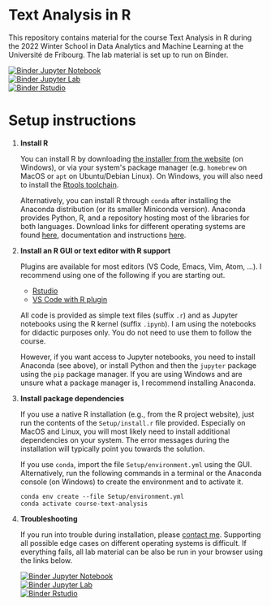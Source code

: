 # Text Analysis in R

This repository contains material for the course Text Analysis in R during the
2022 Winter School in Data Analytics and Machine Learning at the Université de
Fribourg. The lab material is set up to run on Binder.

[![Binder](https://mybinder.org/badge_logo.svg) Jupyter Notebook](https://mybinder.org/v2/gh/hliebert/course-text-analysis-in-r/HEAD?urlpath=tree)  
[![Binder](https://mybinder.org/badge_logo.svg) Jupyter Lab](https://mybinder.org/v2/gh/hliebert/course-text-analysis-in-r/HEAD?urlpath=lab)  
[![Binder](https://mybinder.org/badge_logo.svg) Rstudio](https://mybinder.org/v2/gh/hliebert/course-text-analysis-in-r/HEAD?urlpath=rstudio)  


# Setup instructions

1. **Install R** 

   You can install R by downloading  [the installer from the
   website](https://cran.r-project.org/) (on Windows), or via your system's
   package manager (e.g. `homebrew` on MacOS or `apt` on Ubuntu/Debian Linux).
   On Windows, you will also need to install the [Rtools
   toolchain](https://cran.r-project.org/bin/windows/Rtools/rtools40.html).
   
   Alternatively, you can install R through `conda` after installing the
   Anaconda distribution (or its smaller Miniconda version). Anaconda provides
   Python, R, and a repository hosting most of the libraries for both languages.
   Download links for different operating systems are found
   [here](https://docs.anaconda.com/anaconda/install/), documentation and
   instructions  [here](https://conda.io/projects/conda/en/latest/).

2. **Install an R GUI or text editor with R support** 

   Plugins are available for most editors (VS Code, Emacs, Vim, Atom, ...).
   I recommend using one of the following if you are starting out. 
      - [Rstudio](https://www.rstudio.com/products/rstudio/)
      - [VS Code with R plugin](https://code.visualstudio.com/)

   All code is provided as simple text files (suffix `.r`) and as Jupyter
   notebooks using the R kernel (suffix `.ipynb`). I am using the notebooks for
   didactic purposes only. You do not need to use them to follow the course. 
   
   However, if you want access to Jupyter notebooks, you need to install
   Anaconda (see above), or install Python and then the `jupyter` package using
   the `pip` package manager. If you are using Windows and are unsure what a
   package manager is, I recommend installing Anaconda. 
 
3. **Install package dependencies** 

   If you use a native R installation (e.g., from the R project website), just
   run the contents of the `Setup/install.r` file provided. Especially on MacOS
   and Linux, you will most likely need to install additional dependencies on
   your system. The error messages during the installation will typically point
   you towards the solution.
   
   If you use `conda`, import the file `Setup/environment.yml` using the GUI.
   Alternatively, run the following commands in a terminal or the Anaconda
   console (on Windows)  to create the environment and  to activate it.

   ```
   conda env create --file Setup/environment.yml 
   conda activate course-text-analysis
   ```

4. **Troubleshooting** 
   
   If you run into trouble during installation, please [contact
   me](mailto:helge.liebert@econ.uzh.ch). Supporting all possible edge cases on
   different operating systems is difficult. If everything fails, all lab
   material  can be also be run in your browser using the links below.

   [![Binder](https://mybinder.org/badge_logo.svg) Jupyter Notebook](https://mybinder.org/v2/gh/hliebert/course-text-analysis-in-r/HEAD?urlpath=tree)  
   [![Binder](https://mybinder.org/badge_logo.svg) Jupyter Lab](https://mybinder.org/v2/gh/hliebert/course-text-analysis-in-r/HEAD?urlpath=lab)  
   [![Binder](https://mybinder.org/badge_logo.svg) Rstudio](https://mybinder.org/v2/gh/hliebert/course-text-analysis-in-r/HEAD?urlpath=rstudio)  
